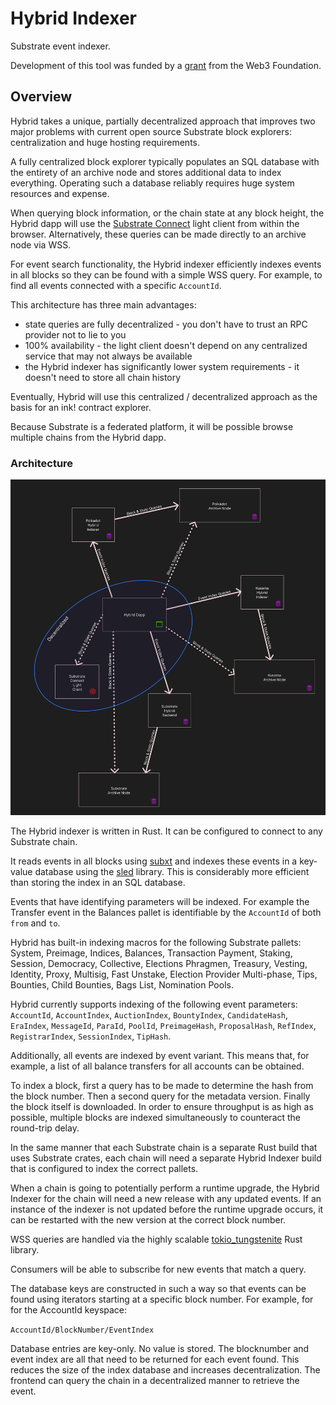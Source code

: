 # Hybrid Indexer
Substrate event indexer.

Development of this tool was funded by a [grant](https://github.com/w3f/Grants-Program/blob/master/applications/hybrid.md) from the Web3 Foundation.

## Overview

Hybrid takes a unique, partially decentralized approach that improves two major problems with current open source Substrate block explorers: centralization and huge hosting requirements.

A fully centralized block explorer typically populates an SQL database with the entirety of an archive node and stores additional data to index everything. Operating such a database reliably requires huge system resources and expense.

When querying block information, or the chain state at any block height, the Hybrid dapp will use the [Substrate Connect](https://substrate.io/developers/substrate-connect/) light client from within the browser. Alternatively, these queries can be made directly to an archive node via WSS.

For event search functionality, the Hybrid indexer efficiently indexes events in all blocks so they can be found with a simple WSS query. For example, to find all events connected with a specific `AccountId`.

This architecture has three main advantages:
- state queries are fully decentralized - you don't have to trust an RPC provider not to lie to you
- 100% availability - the light client doesn't depend on any centralized service that may not always be available
- the Hybrid indexer has significantly lower system requirements - it doesn't need to store all chain history

Eventually, Hybrid will use this centralized / decentralized approach as the basis for an ink! contract explorer.

Because Substrate is a federated platform, it will be possible browse multiple chains from the Hybrid dapp.

### Architecture

![Hybrid Architecture](https://raw.githubusercontent.com/ethernomad/hybrid-diagram/main/hybrid.png)

The Hybrid indexer is written in Rust. It can be configured to connect to any Substrate chain.

It reads events in all blocks using [subxt](https://github.com/paritytech/subxt) and indexes these events in a key-value database using the [sled](http://sled.rs/) library. This is considerably more efficient than storing the index in an SQL database.

Events that have identifying parameters will be indexed. For example the Transfer event in the Balances pallet is identifiable by the `AccountId` of both `from` and `to`.

Hybrid has built-in indexing macros for the following Substrate pallets: System, Preimage, Indices, Balances, Transaction Payment, Staking, Session, Democracy, Collective, Elections Phragmen, Treasury, Vesting, Identity, Proxy, Multisig, Fast Unstake, Election Provider Multi-phase, Tips, Bounties, Child Bounties, Bags List, Nomination Pools.

Hybrid currently supports indexing of the following event parameters: `AccountId`, `AccountIndex`, `AuctionIndex`, `BountyIndex`, `CandidateHash`, `EraIndex`, `MessageId`, `ParaId`, `PoolId`, `PreimageHash`, `ProposalHash`, `RefIndex`, `RegistrarIndex`, `SessionIndex`, `TipHash`.

Additionally, all events are indexed by event variant. This means that, for example, a list of all balance transfers for all accounts can be obtained. 

To index a block, first a query has to be made to determine the hash from the block number. Then a second query for the metadata version. Finally the block itself is downloaded. In order to ensure throughput is as high as possible, multiple blocks are indexed simultaneously to counteract the round-trip delay.

In the same manner that each Substrate chain is a separate Rust build that uses Substrate crates, each chain will need a separate Hybrid Indexer build that is configured to index the correct pallets.

When a chain is going to potentially perform a runtime upgrade, the Hybrid Indexer for the chain will need a new release with any updated events. If an instance of the indexer is not updated before the runtime upgrade occurs, it can be restarted with the new version at the correct block number.

WSS queries are handled via the highly scalable [tokio_tungstenite](https://github.com/snapview/tokio-tungstenite) Rust library.

Consumers will be able to subscribe for new events that match a query.

The database keys are constructed in such a way so that events can be found using iterators starting at a specific block number. For example, for for the AccountId keyspace:

`AccountId/BlockNumber/EventIndex`

Database entries are key-only. No value is stored. The blocknumber and event index are all that need to be returned for each event found. This reduces the size of the index database and increases decentralization. The frontend can query the chain in a decentralized manner to retrieve the event.
